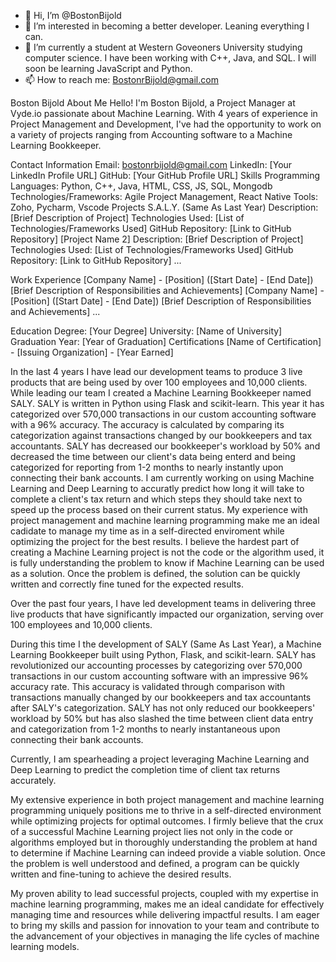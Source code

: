 - 👋 Hi, I’m @BostonBijold
- 👀 I’m interested in becoming a better developer. Leaning everything I can. 
- 🌱 I’m currently a student at Western Goveoners University studying computer science. I have been working with C++, Java, and SQL. I will soon be learning JavaScript and Python.
- 📫 How to reach me: BostonrBijold@gmail.com

<!---
BostonBijold/BostonBijold is a ✨ special ✨ repository because its `README.md` (this file) appears on your GitHub profile.
You can click the Preview link to take a look at your changes.
--->
Boston Bijold
About Me
Hello! I'm Boston Bijold, a Project Manager at Vyde.io passionate about Machine Learning. With 4 years of experience in Project Management and Development, I've had the opportunity to work on a variety of projects ranging from Accounting software to a Machine Learning Bookkeeper.

Contact Information
Email: bostonrbijold@gmail.com
LinkedIn: [Your LinkedIn Profile URL]
GitHub: [Your GitHub Profile URL]
Skills
Programming Languages: Python, C++, Java, HTML, CSS, JS, SQL, Mongodb
Technologies/Frameworks: Agile Project Management, React Native
Tools: Zoho, Pycharm, Vscode
Projects
S.A.L.Y. (Same As Last Year) 
Description: [Brief Description of Project]
Technologies Used: [List of Technologies/Frameworks Used]
GitHub Repository: [Link to GitHub Repository]
[Project Name 2]
Description: [Brief Description of Project]
Technologies Used: [List of Technologies/Frameworks Used]
GitHub Repository: [Link to GitHub Repository]
...

Work Experience
[Company Name] - [Position] ([Start Date] - [End Date])
[Brief Description of Responsibilities and Achievements]
[Company Name] - [Position] ([Start Date] - [End Date])
[Brief Description of Responsibilities and Achievements]
...

Education
Degree: [Your Degree]
University: [Name of University]
Graduation Year: [Year of Graduation]
Certifications
[Name of Certification] - [Issuing Organization] - [Year Earned]


In the last 4 years I have lead our development teams to produce 3 live products that are being used by over 100 employees and 10,000 clients. While leading our team I created a Machine Learning Bookkeeper named SALY. SALY is written in Python using Flask and scikit-learn. This year it has categorized over 570,000 transactions in our custom accounting software with a 96% accuracy. The accuracy is calculated by comparing its categorization against transactions changed by our bookkeepers and tax accountants. SALY has decreased our bookkeeper's workload by 50% and decreased the time between our client's data being enterd and being categorized for reporting from 1-2 months to nearly instantly upon connecting their bank accounts. 
I am currently working on using Machine Learning and Deep Learning to accuratly predict how long it will take to complete a client's tax return and which steps they should take next to speed up the process based on their current status. 
My experience with project management and machine learning programming make me an ideal cadidate to manage my time as in a self-directed enviroment while optimizing the project for the best results. I believe the hardest part of creating a Machine Learning project is not the code or the algorithm used, it is fully understanding the problem to know if Machine Learning can be used as a solution. Once the problem is defined, the solution can be quickly written and correctly fine tuned for the expected results.  

Over the past four years, I have led development teams in delivering three live products that have significantly impacted our organization, serving over 100 employees and 10,000 clients.

During this time I the development of SALY (Same As Last Year), a Machine Learning Bookkeeper built using Python, Flask, and scikit-learn. SALY has revolutionized our accounting processes by categorizing over 570,000 transactions in our custom accounting software with an impressive 96% accuracy rate. This accuracy is validated through comparison with transactions manually changed by our bookkeepers and tax accountants after SALY's categorization. SALY has not only reduced our bookkeepers' workload by 50% but has also slashed the time between client data entry and categorization from 1-2 months to nearly instantaneous upon connecting their bank accounts.

Currently, I am spearheading a project leveraging Machine Learning and Deep Learning to predict the completion time of client tax returns accurately.

My extensive experience in both project management and machine learning programming uniquely positions me to thrive in a self-directed environment while optimizing projects for optimal outcomes. I firmly believe that the crux of a successful Machine Learning project lies not only in the code or algorithms employed but in thoroughly understanding the problem at hand to determine if Machine Learning can indeed provide a viable solution. Once the problem is well understood and defined, a program can be quickly written and fine-tuning  to achieve the desired results.

My proven ability to lead successful projects, coupled with my expertise in machine learning programming, makes me an ideal candidate for effectively managing time and resources while delivering impactful results. I am eager to bring my skills and passion for innovation to your team and contribute to the advancement of your objectives in managing the life cycles of machine learning models.


